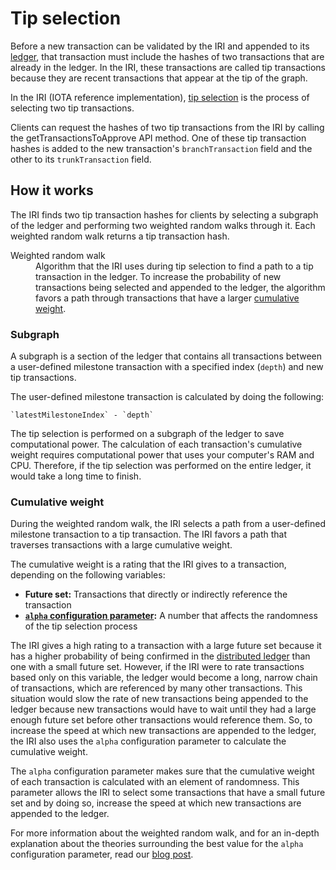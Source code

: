 # Tip selection

Before a new transaction can be validated by the IRI and appended to its [ledger](/concepts/the-distributed-ledger.md), that transaction must include the hashes of two transactions that are already in the ledger. In the IRI, these transactions are called tip transactions because they are recent transactions that appear at the tip of the graph.

In the IRI (IOTA reference implementation), [tip selection](https://github.com/iotaledger/iri/tree/dev/src/main/java/com/iota/iri/service/tipselection) is the process of selecting two tip transactions.

Clients can request the hashes of two tip transactions from the IRI by calling the getTransactionsToApprove API method. One of these tip transaction hashes is added to the new transaction's `branchTransaction` field and the other to its `trunkTransaction` field.

## How it works

The IRI finds two tip transaction hashes for clients by selecting a subgraph of the ledger and performing two weighted random walks through it. Each weighted random walk returns a tip transaction hash.

<dl>
<dt>Weighted random walk</dt>
<dd>Algorithm that the IRI uses during tip selection to find a path to a tip transaction in the ledger. To increase the probability of new transactions being selected and appended to the ledger, the algorithm favors a path through transactions that have a larger <a href="#cumulative-weight">cumulative weight</a>.</dd>
</dl>

### Subgraph

A subgraph is a section of the ledger that contains all transactions between a user-defined milestone transaction with a specified index (`depth`) and new tip transactions.

The user-defined milestone transaction is calculated by doing the following:

    `latestMilestoneIndex` - `depth`

The tip selection is performed on a subgraph of the ledger to save computational power. The calculation of each transaction's cumulative weight requires computational power that uses your computer's RAM and CPU. Therefore, if the tip selection was performed on the entire ledger, it would take a long time to finish.

### Cumulative weight

During the weighted random walk, the IRI selects a path from a user-defined milestone transaction to a tip transaction. The IRI favors a path that traverses transactions with a large cumulative weight.

The cumulative weight is a rating that the IRI gives to a transaction, depending on the following variables:
* **Future set:** Transactions that directly or indirectly reference the transaction
* **[`alpha` configuration parameter](/references/iri-configuration-options.md#alpha):** A number that affects the randomness of the tip selection process

The IRI gives a high rating to a transaction with a large future set because it has a higher probability of being confirmed in the [distributed ledger](/concepts/the-distributed-ledger.md) than one with a small future set. However, if the IRI were to rate transactions based only on this variable, the ledger would become a long, narrow chain of transactions, which are referenced by many other transactions. This situation would slow the rate of new transactions being appended to the ledger because new transactions would have to wait until they had a large enough future set before other transactions would reference them. So, to increase the speed at which new transactions are appended to the ledger, the IRI also uses the `alpha` configuration parameter to calculate the cumulative weight.

The `alpha` configuration parameter makes sure that the cumulative weight of each transaction is calculated with an element of randomness. This parameter allows the IRI to select some transactions that have a small future set and by doing so, increase the speed at which new transactions are appended to the ledger.  

For more information about the weighted random walk, and for an in-depth explanation about the theories surrounding the best value for the `alpha` configuration parameter, read our [blog post](https://blog.iota.org/confirmation-rates-in-the-tangle-186ef02878bb).

